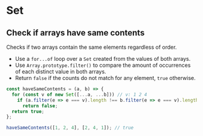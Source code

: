 # Set

## Check if arrays have same contents

Checks if two arrays contain the same elements regardless of order.

- Use a `for...of` loop over a `Set` created from the values of both arrays.
- Use `Array.prototype.filter()` to compare the amount of occurrences of each distinct value in both arrays.
- Return `false` if the counts do not match for any element, `true` otherwise.

```js
const haveSameContents = (a, b) => {
  for (const v of new Set([...a, ...b])) // v: 1 2 4
    if (a.filter(e => e === v).length !== b.filter(e => e === v).length) // [ 1 ].length [ 1 ].length
      return false;
  return true;
};
```

```js
haveSameContents([1, 2, 4], [2, 4, 1]); // true
```

